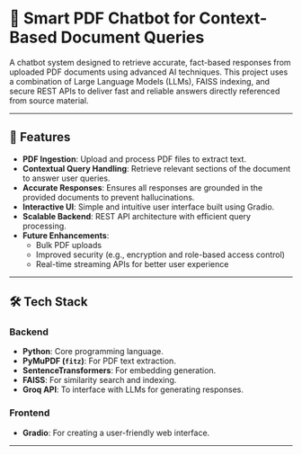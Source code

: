 # 📄 Smart PDF Chatbot for Context-Based Document Queries

A chatbot system designed to retrieve accurate, fact-based responses from uploaded PDF documents using advanced AI techniques. This project uses a combination of Large Language Models (LLMs), FAISS indexing, and secure REST APIs to deliver fast and reliable answers directly referenced from source material.

---

## 🚀 Features

- **PDF Ingestion**: Upload and process PDF files to extract text.
- **Contextual Query Handling**: Retrieve relevant sections of the document to answer user queries.
- **Accurate Responses**: Ensures all responses are grounded in the provided documents to prevent hallucinations.
- **Interactive UI**: Simple and intuitive user interface built using Gradio.
- **Scalable Backend**: REST API architecture with efficient query processing.
- **Future Enhancements**:
  - Bulk PDF uploads
  - Improved security (e.g., encryption and role-based access control)
  - Real-time streaming APIs for better user experience

---

## 🛠️ Tech Stack

### Backend
- **Python**: Core programming language.
- **PyMuPDF (`fitz`)**: For PDF text extraction.
- **SentenceTransformers**: For embedding generation.
- **FAISS**: For similarity search and indexing.
- **Groq API**: To interface with LLMs for generating responses.

### Frontend
- **Gradio**: For creating a user-friendly web interface.

---
